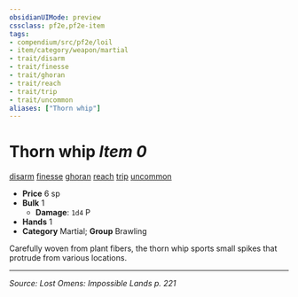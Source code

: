 ```yaml
---
obsidianUIMode: preview
cssclass: pf2e,pf2e-item
tags:
- compendium/src/pf2e/loil
- item/category/weapon/martial
- trait/disarm
- trait/finesse
- trait/ghoran
- trait/reach
- trait/trip
- trait/uncommon
aliases: ["Thorn whip"]
---
```

# Thorn whip *Item 0*  
[disarm](Reference/Rules/Traits/disarm.md "Disarm Weapon Trait")  [finesse](finesse.md "Finesse Weapon Trait")  [ghoran](ghoran-loil.md "Ghoran Ancestry & Heritage Trait")  [reach](reach.md "Reach Weapon Trait")  [trip](Reference/Rules/Traits/trip.md "Trip Weapon Trait")  [uncommon](uncommon.md "Uncommon Rarity Trait")  

- **Price** 6 sp
- **Bulk** 1
  - **Damage**: `1d4` P
- **Hands** 1
- **Category** Martial; **Group** Brawling 

Carefully woven from plant fibers, the thorn whip sports small spikes that protrude from various locations.


---
*Source: Lost Omens: Impossible Lands p. 221*